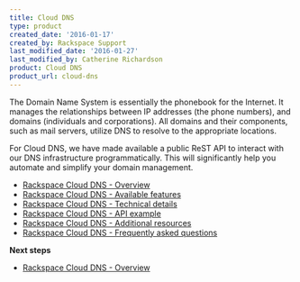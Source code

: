 ```yaml
---
title: Cloud DNS
type: product
created_date: '2016-01-17'
created_by: Rackspace Support
last_modified_date: '2016-01-27'
last_modified_by: Catherine Richardson
product: Cloud DNS
product_url: cloud-dns
---
```


The Domain Name System is essentially the phonebook for the Internet. It manages the relationships between IP addresses (the phone numbers), and domains (individuals and corporations). All domains and their components, such as mail servers, utilize DNS to resolve to the appropriate locations.

For Cloud DNS, we have made available a public ReST API to interact with our DNS infrastructure programmatically. This will significantly help you automate and simplify your domain management.


- [Rackspace Cloud DNS - Overview](/how-to/rackspace-cloud-dns-overview)
- [Rackspace Cloud DNS - Available features](/how-to/rackspace-cloud-dns-available-features)
- [Rackspace Cloud DNS - Technical details](/how-to/rackspace-cloud-dns-technical-details)
- [Rackspace Cloud DNS - API example](/how-to/rackspace-cloud-dns-api-example)
- [Rackspace Cloud DNS - Additional resources](/how-to/rackspace-cloud-dns-additional-resources)
- [Rackspace Cloud DNS - Frequently asked questions](/how-to/cloud-dns-faq)



**Next steps**

- [Rackspace Cloud DNS - Overview](/how-to/rackspace-cloud-dns-overview)
